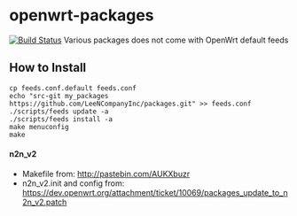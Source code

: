 openwrt-packages
================

[![Build Status](https://travis-ci.org/LeeNCompanyInc/packages.svg?branch=for-15.05)](https://travis-ci.org/LeeNCompanyInc/packages)
Various packages does not come with OpenWrt default feeds

## How to Install

```
cp feeds.conf.default feeds.conf
echo "src-git my_packages https://github.com/LeeNCompanyInc/packages.git" >> feeds.conf
./scripts/feeds update -a
./scripts/feeds install -a
make menuconfig
make
```

#### n2n_v2

* Makefile from: http://pastebin.com/AUKXbuzr
* n2n_v2.init and config from: https://dev.openwrt.org/attachment/ticket/10069/packages_update_to_n2n_v2.patch
